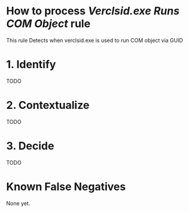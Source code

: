 # How to process *Verclsid.exe Runs COM Object* rule
This rule Detects when verclsid.exe is used to run COM object via GUID

# 1. Identify
TODO

# 2. Contextualize
TODO

# 3. Decide
TODO

# Known False Negatives
None yet.
